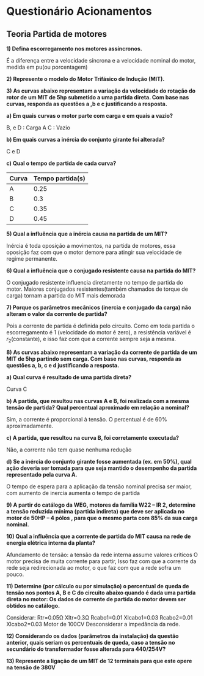 Questionário Acionamentos 
===

Teoria Partida de motores
---



__1) Defina escorregamento nos motores assíncronos.__

É a diferença entre a velocidade síncrona e a velocidade nominal do motor, medida em pu(ou porcentagem)

__2) Represente o modelo do Motor Trifásico de Indução (MIT).__


__3) As curvas abaixo representam a variação da velocidade do rotação do rotor de um MIT de 5hp submetido a uma partida direta. Com base nas curvas, responda as questões a ,b e c justificando a resposta.__

__a) Em quais curvas o motor parte com carga e em quais a vazio?__

B, e D : Carga
A  C      : Vazio

__b) Em quais curvas a inércia do conjunto girante foi alterada?__

C e D

__c) Qual o tempo de partida de cada curva?__

| Curva | Tempo partida(s) |
|-------|------------------|
| A     | 0.25             |
| B     | 0.3              |
| C     | 0.35             |
| D     | 0.45             |


__5) Qual a influência que a inércia causa na partida de um MIT?__

Inércia é toda oposição a movimentos, na partida de motores, essa oposição faz com que o motor demore para atingir sua velocidade de regime permanente.

__6) Qual a influência que o conjugado resistente causa na partida do MIT?__

O conjugado resistente influencia diretamente no tempo de partida do motor. Maiores conjugados resistentes(também chamados de torque de carga) tornam a partida do MIT mais demorada

__7) Porque os parâmetros mecânicos (inercia e conjugado da carga) não alteram o valor da corrente de partida?__

Pois a corrente de partida é definida pelo circuito. Como em toda partida o escorregamento é 1 (velocidade do motor é zero), a resistência variável é $r_2$(constante), e isso faz com que a corrente sempre seja a mesma.

__8) As curvas abaixo representam a variação da corrente de partida de um MIT de 5hp partindo sem carga. Com base nas curvas, responda as questões a, b, c e d justificando a resposta.__

__a) Qual curva é resultado de uma partida direta?__

Curva C

__b) A partida, que resultou nas curvas A e B, foi realizada com a mesma tensão de partida? Qual percentual aproximado em relação a nominal?__

Sim, a corrente é proporcional à tensão. O percentual é de 60% aproximadamente.

__c) A partida, que resultou na curva B, foi corretamente executada?__

Não, a corrente não tem quase nenhuma redução

__d) Se a inércia do conjunto girante fosse aumentada (ex. em 50%), qual ação deveria ser tomada para que seja mantido o desempenho da partida representado pela curva A.__

O tempo de espera para a aplicação da tensão nominal precisa ser maior, com aumento de inercia aumenta o tempo de partida

__9) A partir do catálogo da WEG, motores da família W22 – IR 2, determine a tensão reduzida mínima (partida indireta) que deve ser aplicada no motor de 50HP – 4 pólos , para que o mesmo parta com 85% da sua carga nominal.__

__10) Qual a influência que a corrente de partida do MIT causa na rede de energia elétrica interna da planta?__

Afundamento de tensão: a tensão da rede interna assume valores críticos
O motor precisa de muita corrente para partir, Isso faz com que a corrente da rede seja redirecionada ao motor, o que faz com que a rede sofra um pouco.

__11) Determine (por cálculo ou por simulação) o percentual de queda de tensão nos pontos A, B e C do circuito abaixo quando é dada uma partida direta no motor: Os dados de corrente de partida do motor devem ser obtidos no catálogo.__

Considerar:
Rtr=0.05Ω Xltr=0.3Ω
Rcabo1=0.01 Xlcabo1=0.03
Rcabo2=0.01 Xlcabo2=0.03
Motor de 100CV
Desconsiderar a impedância da rede.

__12) Considerando os dados (parâmetros da instalação) da questão anterior, quais seriam os percentuais de queda, caso a tensão no secundário do transformador fosse alterada para 440/254V?__

__13) Represente a ligação de um MIT de 12 terminais para que este opere na tensão de 380V__
